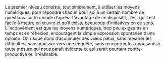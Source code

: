 Le premier niveau consiste, tout simplement, à utiliser les moyens numériques, pour répondre chacun pour soi à un certain nombre de questions sur le monde d’après. L’avantage de ce dispositif, c’est qu’il est facile à mettre en œuvre et qu’il existe beaucoup d’initiatives en ce sens. L’inconvénient est que les moyens numériques, trop peu exigeants en temps et en réflexion, encouragent la simple expression spontanée d’une opinion. On risque donc d’accumuler des vœux pieux, sans mesurer les difficultés, sans pousser vers une enquête, sans rencontrer les opposants à toute mesure qui nous paraît évidente et qui serait pourtant contre-productive ou irréalisable. 